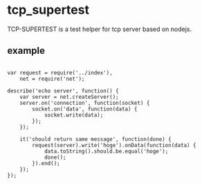 tcp_supertest
=============

TCP-SUPERTEST is a test helper for tcp server based on nodejs.

example
-------------

```

var request = require('../index'),
    net = require('net');

describe('echo server', function() {
    var server = net.createServer();
    server.on('connection', function(socket) {
        socket.on('data', function(data) {
            socket.write(data);
        });
    });

    it('should return same message', function(done) {
        request(server).write('hoge').onData(function(data) {
            data.toString().should.be.equal('hoge');
            done();
        }).end();
    });
});

```
